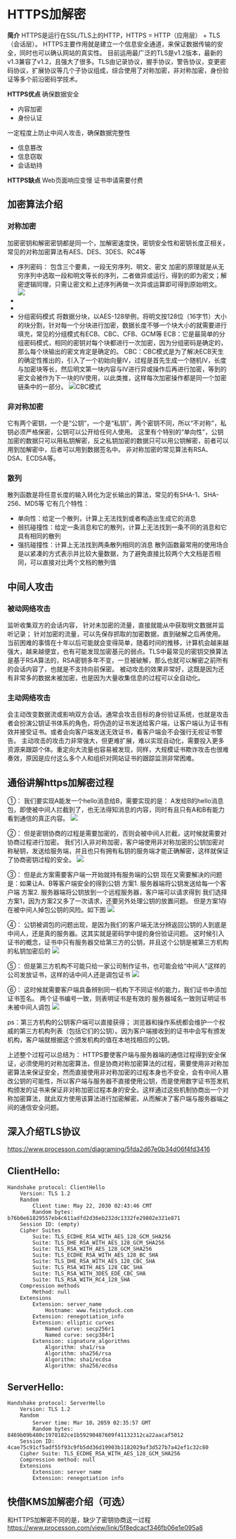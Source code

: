 # HTTPS加解密

**简介**
HTTPS是运行在SSL/TLS上的HTTP，HTTPS = HTTP（应用层） + TLS（会话层）。
HTTPS主要作用就是建立一个信息安全通道，来保证数据传输的安全，同时也可以确认网站的真实性。
目前运用最广泛的TLS是v1.2版本，最新的v1.3兼容了v1.2，且强大了很多。TLS由记录协议，握手协议，警告协议，变更密码协议，扩展协议等几个子协议组成，综合使用了对称加密，非对称加密，身份验证等多个前沿密码学技术。

**HTTPS优点**
确保数据安全
- 内容加密
- 身份认证

一定程度上防止中间人攻击，确保数据完整性
- 信息篡改
- 信息窃取
- 会话劫持

**HTTPS缺点**
Web页面响应变慢
证书申请需要付费



## 加密算法介绍

### 对称加密
加密密钥和解密密钥都是同一个，加解密速度快，密钥安全性和密钥长度正相关，常见的对称加密算法有AES、DES、3DES、RC4等
- 序列密码：
包含三个要素，一段无穷序列、明文、密文
加密的原理就是从无穷序列中选取一段和明文等长的序列，二者做异或运行，得到的即为密文；解密逻辑同理，只需让密文和上述序列再做一次异或运算即可得到原始明文。
![](https://img-blog.csdnimg.cn/20201216235004602.png?x-oss-process=image/watermark,type_ZmFuZ3poZW5naGVpdGk,shadow_10,text_aHR0cHM6Ly9ibG9nLmNzZG4ubmV0L2x1dHVhbnR1YW4xMDAz,size_16,color_FFFFFF,t_70)
-
-
- 分组密码模式
将数据分块，以AES-128举例，将明文按128位（16字节）大小的块分割，针对每一个分块进行加密，数据长度不够一个块大小的就需要进行填充，常见的分组模式有ECB、CBC、CFB、GCM等
ECB：它是最简单的分组密码模式，相同的密钥对每个块都进行一次加密，因为分组密码是确定的，那么每个块输出的密文肯定是确定的。
CBC：CBC模式是为了解决ECB天生的确定性推出的，引入了一个初始向量IV，过程是首先生成一个随机IV，长度与加密块等长，然后明文第一块内容与IV进行异或操作后再进行加密，等到的密文会被作为下一块的IV使用，以此类推，这样每次加密操作都是同一个加密链条中的一部分。
![CBC模式](https://img2018.cnblogs.com/blog/422171/201909/422171-20190905171806386-1456272303.png "CBC模式")

### 非对称加密
它有两个密钥，一个是“公钥”，一个是“私钥”，两个密钥不同，所以“不对称”，私钥必须严格保密，公钥可以公开给任何人使用。
这里有个特别的“单向性”，公钥加密的数据只可以用私钥解密，反之私钥加密的数据只可以用公钥解密，前者可以用到加解密中，后者可以用到数据签名中。
非对称加密的常见算法有RSA、DSA、ECDSA等。

### 散列
散列函数是将任意长度的输入转化为定长输出的算法，常见的有SHA-1、SHA-256、MD5等
它有几个特性：
- 单向性：给定一个散列，计算上无法找到或者构造出生成它的消息
- 弱抗碰撞性：给定一条消息和它的散列，计算上无法找到一条不同的消息和它具有相同的散列
- 强抗碰撞性：计算上无法找到两条散列相同的消息
散列函数最常用的使用场合是以紧凑的方式表示并比较大量数据，为了避免直接比较两个大文档是否相同，可以直接对比两个文档的散列值


## 中间人攻击

### 被动网络攻击
监听收集双方的会话内容，
针对未加密的流量，直接就能从中获取明文数据并监听记录；
针对加密的流量，可以先保存抓取的加密数据，直到破解之后再使用。当前困难的事情在十年以后可能就会变得简单，随着时间的推移，计算机会越来越强大，越来越便宜，也有可能发现加密基元的弱点。TLS中最常见的密钥交换算法是基于RSA算法的，RSA密钥多年不变，一旦被破解，那么也就可以解密之前所有的会话内容了，也就是不支持向前保密。
被动攻击的效果非常好，这既是因为还有非常多的数据未被加密，也是因为大量收集信息的过程可以全自动化。

### 主动网络攻击
会主动改变数据流或影响双方会话。通常会攻击目标的身份验证系统，也就是攻击者会扮演公钥证书体系的角色，将伪造的证书发送给客户端，让客户端认为证书有效并接受证书。或者会向客户端发送无效证书，看客户端会不会强行无视证书警告。
主动攻击的攻击力非常强大，但更难扩展，难以实现自动化，需要投入更多资源来跟踪个体。重定向大流量也容易被发现，同样，大规模证书欺诈攻击也很难奏效，原因是应付这么多个人和组织对网站证书的跟踪监测非常困难。

## 通俗讲解https加解密过程
①：
我们要实现A能发一个hello消息给B，需要实现的是：
A发给B的hello消息包，即使被中间人拦截到了，也无法得知消息的内容，同时有且只有A和B有能力看到通信的真正内容。
![](https://ss.csdn.net/p?https://mmbiz.qpic.cn/mmbiz_png/OKUeiaP72uRwSWY7zP3ZEpfY9alKlo5k4hE6HHHzay9lbqiaP6s8QRPXZRoxRt8jpicNic262iaceibTlydYDxtLtjjg/640?wx_fmt=png)

②：
但是密钥协商的过程是需要加密的，否则会被中间人拦截，这时候就需要对协商过程进行加密。
我们引入非对称加密，客户端使用非对称加密的公钥加密对称秘钥，发送给服务端，并且也只有拥有私钥的服务端才能正确解密，这样就保证了协商密钥过程的安全。
![](https://ss.csdn.net/p?https://mmbiz.qpic.cn/mmbiz_png/OKUeiaP72uRwSWY7zP3ZEpfY9alKlo5k4AwRZkclo5EPCFiaNM5L7ZHp1hPz6T3UhRyZsYL3KxziaWMhmiaiagrNklg/640?wx_fmt=png)

③：
但是此方案需要客户端一开始就持有服务端的公钥
现在又需要解决的问题是：如果让A、B等客户端安全的得到公钥
方案1. 服务器端将公钥发送给每一个客户端
方案2. 服务器端将公钥放到一个远程服务器，客户端可以请求得到
我们选择方案1，因为方案2又多了一次请求，还要另外处理公钥的放置问题。
但是方案1存在被中间人掉包公钥的风险。如下图
![](https://ss.csdn.net/p?https://mmbiz.qpic.cn/mmbiz_png/OKUeiaP72uRwSWY7zP3ZEpfY9alKlo5k4so4DDYrEsdhwSuS205zrIXiaq6tBIL5oNIlYbpb7LdrF5aGcRApyg3Q/640?wx_fmt=png)

④：
公钥被调包的问题出现，是因为我们的客户端无法分辨返回公钥的人到底是中间人，还是真的服务器。这其实就是密码学中提的身份验证问题。
这时候引入证书的概念，证书中只有服务器交给第三方的公钥，并且这个公钥是被第三方机构的私钥加密后的
![](https://ss.csdn.net/p?https://mmbiz.qpic.cn/mmbiz_png/OKUeiaP72uRwSWY7zP3ZEpfY9alKlo5k4CZR09YlW8xSA25rb2icgibtHEviaIIbpsmOvS0FlT6sF6aBnj499jI5XA/640?wx_fmt=png)

⑤：
但是第三方机构不可能只给一家公司制作证书，也可能会给“中间人”这样的公司发放证书，这样的话中间人还是调包证书
![](https://ss.csdn.net/p?https://mmbiz.qpic.cn/mmbiz_png/OKUeiaP72uRwSWY7zP3ZEpfY9alKlo5k4MeZvmwMJKyOkfLeicI50ac4flkZAUqjkwQQWRdiavfXH6SI7tSt8hcwA/640?wx_fmt=png)

⑥：
这时候就需要客户端具备辨别同一机构下不同证书的能力，我们证书中添加证书签名。
两个证书编号一致，则表明证书是有效的
服务器域名一致则证明证书未被中间人调包
![](https://ss.csdn.net/p?https://mmbiz.qpic.cn/mmbiz_png/OKUeiaP72uRwSWY7zP3ZEpfY9alKlo5k4AwyEZmY8NHAE7xn4ZuzyOY0D3eHbibtVWhlOvFHPcYBfRibmjyWRQrlA/640?wx_fmt=png)

ps：第三方机构的公钥客户端可以直接获得；
浏览器和操作系统都会维护一个权威的第三方机构列表（包括它们的公钥）。因为客户端接收到的证书中会写有颁发机构，客户端就根据这个颁发机构的值在本地找相应的公钥。

上述整个过程可以总结为：
HTTPS要使客户端与服务器端的通信过程得到安全保证，必须使用的对称加密算法，但是协商对称加密算法的过程，需要使用非对称加密算法来保证安全，然而直接使用非对称加密的过程本身也不安全，会有中间人篡改公钥的可能性，所以客户端与服务器不直接使用公钥，而是使用数字证书签发机构颁发的证书来保证非对称加密过程本身的安全。这样通过这些机制协商出一个对称加密算法，就此双方使用该算法进行加密解密。从而解决了客户端与服务器端之间的通信安全问题。


## 深入介绍TLS协议
https://www.processon.com/diagraming/5fda2d67e0b34d06f4fd3416

ClientHello:
--
    Handshake protocol: ClientHello
    	Version: TLS 1.2
    	Random
    		Client time: May 22, 2030 02:43:46 CMT
    		Random bytes: b76b0e61829557eb4c611adfd2d36eb232dc1332fe29802e321e871 
    	Session ID: (empty)
    	Cipher Suites
    		Suite: TLS_ECDHE_RSA_WITH_AES_128_GCM_SHA256
    		Suite: TLS_DHE_RSA_WITH_AES_128_GCM_SHA256
    		Suite: TLS_RSA_WITH_AES_128_GCM_SHA256
    		Suite: TLS_ECDHE_RSA_WITH_AES_128_BC_SHA
    		Suite: TLS_DHE_RSA_WITH_AES_128_CBC_SHA
    		Suite: TLS_RSA_WITH_AES_128_CBC_SHA
    		Suite: TLS_RSA_WITH_3DES_EDE_CBC_SHA
    		Suite: TLS_RSA_WITH_RC4_128_SHA
    	Compression methods
    		Method: null
    	Extensions
    		Extension: server_name
    			Hostname: www.feistyduck.com
    		Extension: renegotiation_info
    		Extension: elliptic curves
    			Named curve: secp256r1
    			Named curve: secp384r1
    		Extension: signature_algorithms
    			Algorithm: sha1/rsa
    			Algorithm: sha256/rsa
    			Algorithm: sha1/ecdsa
    			Algorithm: sha256/ecdsa




ServerHello:
--
    Handshake protocol: ServerHello
    	Version: TLS 1.2
    	Random
    		Server time: Mar 10，2059 02:35:57 GMT
    		Random bytes: 8469b09b480c1978182ce1b59290487609f41132312ca22aacaf5012
    	Session ID: 4cae75c91cf5adf55f93c9fb5dd36d19903b1182029af3d527b7a42ef1c32c80
    	Cipher Suite: TLS_ECDHE_RSA_WITH_AES_128_GCM_SHA256
    	Compression method: null
    	Extensions
    		Extension: server name
    		Extension: renegotiation info


## 快借KMS加解密介绍（可选）
和HTTPS加解密不同的是，缺少了密钥协商这一过程
https://www.processon.com/view/link/5f8edcacf346fb06e1e095a8

